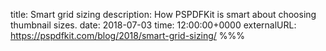 title: Smart grid sizing
description: How PSPDFKit is smart about choosing thumbnail sizes.
date: 2018-07-03
time: 12:00:00+0000
externalURL: https://pspdfkit.com/blog/2018/smart-grid-sizing/
%%%
